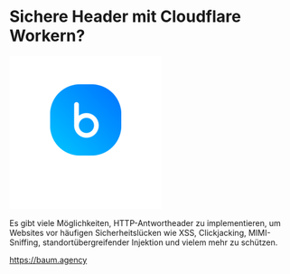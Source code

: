# Sichere Header mit Cloudflare Workern?

<img src="mstile-150x150.png"/>

Es gibt viele Möglichkeiten, HTTP-Antwortheader zu implementieren, um Websites vor häufigen Sicherheitslücken wie XSS, Clickjacking, MIMI-Sniffing, standortübergreifender Injektion und vielem mehr zu schützen.

https://baum.agency
